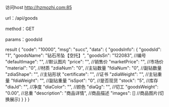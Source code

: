 访问host http://hzmozhi.com:85

url：/api/goods

method：GET

params：goodsId

result
{
    "code": "10000",
    "msg": "succ",
    "data": {
        "goodsInfo": {
            "goodsId": "1",
            "goodsName": "钻石吊坠【空托】",
            "goodsSn": "122083",                            //编号
            "defaultImage": "",                             //默认图片
            "price": "",                                    //销售价
            "marketPrice": "",                              //市场价
            "material": "0",                                //材质
            "zdiaNum": "0",                                 //主钻数量
            "fdiaNum": "0",                                 //副钻数量
            "zdiaShape": "",                                //主钻形状
            "certificate": "",                              //证书
            "zdiaWeight": "",                               //主钻重量
            "fdiaWeight": "",                               //副钻重量
            "isSpot": "0",                                  //是否现货
            "stock": "5",                                   //库存
            "diaJd": "",                                    //净度
            "diaColor": "",                                 //颜色
            "diaQg": "",                                    //切工
            "goodsWeight": "0.00",                          //总重
            "description": "商品详情",                       //商品描述
            "images": []                                    //商品图片(切换展示)
        }
    }
}
